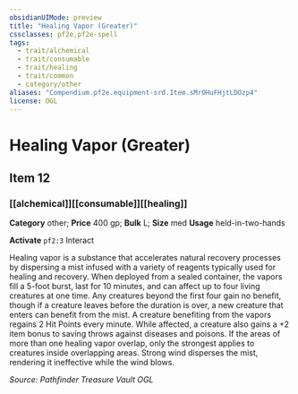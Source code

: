 ```yaml
---
obsidianUIMode: preview
title: "Healing Vapor (Greater)"
cssclasses: pf2e,pf2e-spell
tags:
  - trait/alchemical
  - trait/consumable
  - trait/healing
  - trait/common
  - category/other
aliases: "Compendium.pf2e.equipment-srd.Item.sMrOHuFHjtLDOzp4"
license: OGL
---
```

# Healing Vapor (Greater)
## Item 12
### [[alchemical]][[consumable]][[healing]]

**Category** other; 
**Price** 400 gp; 
**Bulk** L; **Size** med
**Usage** held-in-two-hands

**Activate** `pf2:3` Interact

Healing vapor is a substance that accelerates natural recovery processes by dispersing a mist infused with a variety of reagents typically used for healing and recovery. When deployed from a sealed container, the vapors fill a 5-foot burst, last for 10 minutes, and can affect up to four living creatures at one time. Any creatures beyond the first four gain no benefit, though if a creature leaves before the duration is over, a new creature that enters can benefit from the mist. A creature benefiting from the vapors regains 2 Hit Points every minute. While affected, a creature also gains a +2 item bonus to saving throws against diseases and poisons. If the areas of more than one healing vapor overlap, only the strongest applies to creatures inside overlapping areas. Strong wind disperses the mist, rendering it ineffective while the wind blows.

*Source: Pathfinder Treasure Vault*
*OGL*